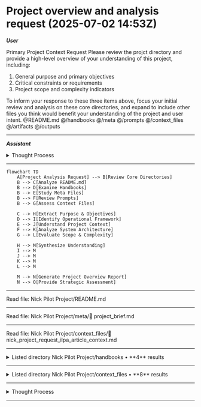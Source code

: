 <!-- Generated by SpecStory -->

# Project overview and analysis request (2025-07-02 14:53Z)

_**User**_

Primary Project Context Request
Please review the projct directory and provide a high-level overview of your understanding of this project, including:
1. General purpose and primary objectives
2. Critical constraints or requirements
3. Project scope and complexity indicators

To inform your response to these three items above, focus your initial review and analysis on these core directories, and expand to include other files you think would benefit your understanding of the project and user intent.
@README.md 
@/handbooks 
@/meta 
@/prompts 
@/context_files 
@/artifacts 
@/outputs 

---

_**Assistant**_

<think><details><summary>Thought Process</summary>The user is asking for a high-level overview of the Nick Pilot Project. They want me to understand:

1. General purpose and primary objectives
2. Critical constraints or requirements  
3. Project scope and complexity indicators

They've specifically asked me to focus on core directories like README.md, /handbooks, /meta, /prompts, /context_files, /artifacts, and /outputs.

I can see from the attached files that this is a sophisticated AI engagement system for a consulting project. Let me analyze the key components:

From README.md:
- This is an AI Engagement System for Nick Pilot Project
- It's a consulting engagement to write a thought leadership article about ILPA templates
- Has full scaffolding, orchestration, and operational framework
- Uses Smart Chain task sequencing system
- Has emergent hotkey scaffolding protocol
- Includes self-diagnostics and coaching layer
- Human-in-the-loop controlled deployment
- Hybrid interface compatible

From the meta files:
- Project brief shows this is about writing a 2-3 page thought leadership article on ILPA Reporting and Performance Templates
- Client is Nick Maroules from BDO USA
- Target audience is CFOs and finance executives of private equity funds
- Due date for initial outline is June 19-20, 2025

From context files:
- Nick's email shows he wants an article about updated ILPA templates
- There are ILPA template files and reference materials
- Sample article provided for format reference

From handbooks:
- Detailed operational procedures for AI engagement
- Smart Chain orchestration protocols
- Self-diagnostics requirements
- Hotkey scaffold generation

From prompts:
- PRIME initialization sequence
- Kickoff prompts for different interfaces
- First task script for initial understanding

The user is asking for understanding based on the cursor rules, which show this is following Engagement Assistant Master Model protocols. I should start with a mermaid diagram as per the EA Master Model rules, then provide the analysis.

Wait, let me check the cursor rules more carefully. </details></think>

---

```mermaid
flowchart TD
    A[Project Analysis Request] --> B[Review Core Directories]
    B --> C[Analyze README.md]
    B --> D[Examine Handbooks]
    B --> E[Study Meta Files]
    B --> F[Review Prompts]
    B --> G[Assess Context Files]
    
    C --> H[Extract Purpose & Objectives]
    D --> I[Identify Operational Framework]
    E --> J[Understand Project Context]
    F --> K[Analyze System Architecture]
    G --> L[Evaluate Scope & Complexity]
    
    H --> M[Synthesize Understanding]
    I --> M
    J --> M
    K --> M
    L --> M
    
    M --> N[Generate Project Overview Report]
    N --> O[Provide Strategic Assessment]
```

---

Read file: Nick Pilot Project/README.md

---

Read file: Nick Pilot Project/meta/📄 project_brief.md

---

Read file: Nick Pilot Project/context_files/📄 nick_project_request_ilpa_article_context.md

---

<details>
            <summary>Listed directory Nick Pilot Project/handbooks • **4** results</summary>
        
| Name |
|-------|
| 📄 `📄 engagement_playbook.md` |
| 📄 `📄 engagement_control_panel.md` |
| 📄 `📄 master_meta_architecture_diagrams.md` |
| 📄 `📄 operations_handbook.md` |

</details>

---

<details>
            <summary>Listed directory Nick Pilot Project/context_files • **8** results</summary>
        
| Name |
|-------|
| 📄 `📄 ilpa_performance_template_link.md` |
| 📄 `📄 ilpa_reporting_template_link.md` |
| 📁 `performance_template_files_unzipped` |
| 📁 `reporting_template_files_unzipped` |
| 📁 `engagement_research` |
| 📄 `📄 nick_sample_article_reference_email.md` |
| 📄 `Asset Mgmt Insights - BDC Regulatory Reform FINAL.PDF` |
| 📄 `📄 nick_project_request_ilpa_article_context.md` |

</details>

---

<think><details><summary>Thought Process</summary>Now I have a good understanding of the project from the core files. Let me read a few more key files to understand the operational framework and strategic context.</details></think>

---

